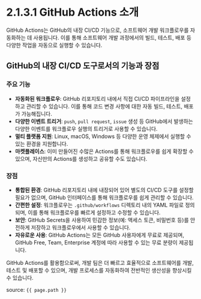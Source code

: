 # 2.1.3.1 GitHub Actions 소개
GitHub Actions는 GitHub의 내장 CI/CD 기능으로, 소프트웨어 개발 워크플로우를 자동화하는 데 사용됩니다. 이를 통해 소프트웨어 개발 과정에서의 빌드, 테스트, 배포 등 다양한 작업을 자동으로 실행할 수 있습니다.

## GitHub의 내장 CI/CD 도구로서의 기능과 장점

### 주요 기능

- **자동화된 워크플로우**: GitHub 리포지토리 내에서 직접 CI/CD 파이프라인을 설정하고 관리할 수 있습니다. 이를 통해 코드 변경 사항에 대한 자동 빌드, 테스트, 배포가 가능해집니다.
- **다양한 이벤트 트리거**: `push`, `pull request`, `issue` 생성 등 GitHub에서 발생하는 다양한 이벤트를 워크플로우 실행의 트리거로 사용할 수 있습니다.
- **멀티 플랫폼 지원**: Linux, macOS, Windows 등 다양한 운영 체제에서 실행할 수 있는 환경을 지원합니다.
- **마켓플레이스**: 이미 만들어진 수많은 Actions를 통해 워크플로우를 쉽게 확장할 수 있으며, 자신만의 Actions를 생성하고 공유할 수도 있습니다.

### 장점

- **통합된 환경**: GitHub 리포지토리 내에 내장되어 있어 별도의 CI/CD 도구를 설정할 필요가 없으며, GitHub 인터페이스를 통해 워크플로우를 쉽게 관리할 수 있습니다.
- **간편한 설정**: 워크플로우는 `.github/workflows` 디렉토리 내의 YAML 파일로 정의되며, 이를 통해 워크플로우를 빠르게 설정하고 수정할 수 있습니다.
- **보안**: GitHub Secrets을 사용하여 민감한 정보(예: 액세스 토큰, 비밀번호 등)를 안전하게 저장하고 워크플로우에서 사용할 수 있습니다.
- **자유로운 사용**: GitHub Actions는 모든 GitHub 사용자에게 무료로 제공되며, GitHub Free, Team, Enterprise 계정에 따라 사용할 수 있는 무료 분량이 제공됩니다.

GitHub Actions를 활용함으로써, 개발 팀은 더 빠르고 효율적으로 소프트웨어를 개발, 테스트 및 배포할 수 있으며, 개발 프로세스를 자동화하여 전반적인 생산성을 향상시킬 수 있습니다.

source: `{{ page.path }}`
